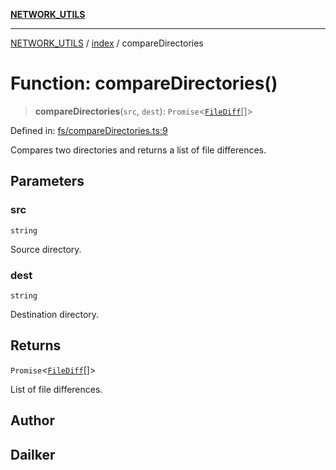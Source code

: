 [**NETWORK_UTILS**](../../README.md)

***

[NETWORK_UTILS](../../README.md) / [index](../README.md) / compareDirectories

# Function: compareDirectories()

> **compareDirectories**(`src`, `dest`): `Promise`\<[`FileDiff`](../interfaces/FileDiff.md)[]\>

Defined in: [fs/compareDirectories.ts:9](https://github.com/dailker/everyutil-js/blob/7799f3f003cb23f425be3f1c83c38483e2648188/src/fs/compareDirectories.ts#L9)

Compares two directories and returns a list of file differences.

## Parameters

### src

`string`

Source directory.

### dest

`string`

Destination directory.

## Returns

`Promise`\<[`FileDiff`](../interfaces/FileDiff.md)[]\>

List of file differences.

## Author

## Dailker
